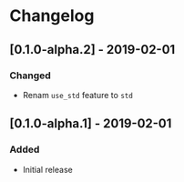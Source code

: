 # Changelog

## [0.1.0-alpha.2] - 2019-02-01

### Changed

- Renam `use_std` feature to `std`

## [0.1.0-alpha.1] - 2019-02-01

### Added

- Initial release
